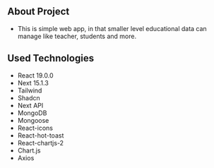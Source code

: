 ## About Project
- This is simple web app, in that smaller level educational data can manage like teacher, students and more.

## Used Technologies
- React 19.0.0
- Next 15.1.3
- Tailwind
- Shadcn
- Next API
- MongoDB
- Mongoose
- React-icons
- React-hot-toast
- React-chartjs-2
- Chart.js
- Axios

